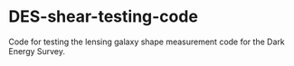 # DES-shear-testing-code
Code for testing the lensing galaxy shape measurement code for the Dark Energy Survey. 
